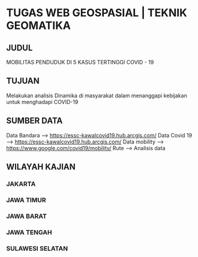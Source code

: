          
# TUGAS WEB GEOSPASIAL | TEKNIK GEOMATIKA

## JUDUL
MOBILITAS PENDUDUK DI 5 KASUS TERTINGGI COVID - 19

## TUJUAN
Melakukan analisis Dinamika di masyarakat dalam menanggapi kebijakan untuk menghadapi COVID-19

## SUMBER DATA
Data Bandara -->  https://essc-kawalcovid19.hub.arcgis.com/
Data Covid 19 --> https://essc-kawalcovid19.hub.arcgis.com/
Data mobility --> https://www.google.com/covid19/mobility/
Rute         --> Analisis data

## WILAYAH KAJIAN
### JAKARTA
### JAWA TIMUR
### JAWA BARAT
### JAWA TENGAH
### SULAWESI SELATAN
